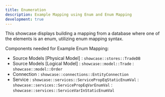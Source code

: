 ```yaml
---
title: Enumeration
description: Example Mapping using Enum and Enum Mapping
development: true
---
```


This showcase displays building a mapping from a database where one of the elements is an enum, utilizing enum mapping syntax. 

Components needed for Example Enum Mapping:
* Source Models [Physical Model]  : `showcase::stores::TradeDB`
* Source Models [Logical Model]   : `showcase::model::Trade`
                                  : `showcase::model::Order`
* Connection                      : `showcase::connections::EntityConnection`
* Service                         : `showcase::services::ServicePropEqStaticEnumVal`
                                  : `showcase::services::ServicePropEqVarEnumVal`
                                  : `showcase::services::ServiceVarInStaticEnumVal`
